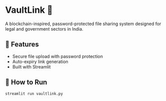 # VaultLink 🔐
A blockchain-inspired, password-protected file sharing system designed for legal and government sectors in India.

## 🌟 Features
- Secure file upload with password protection
- Auto-expiry link generation
- Built with Streamlit

## 🚀 How to Run
```bash
streamlit run vaultlink.py
